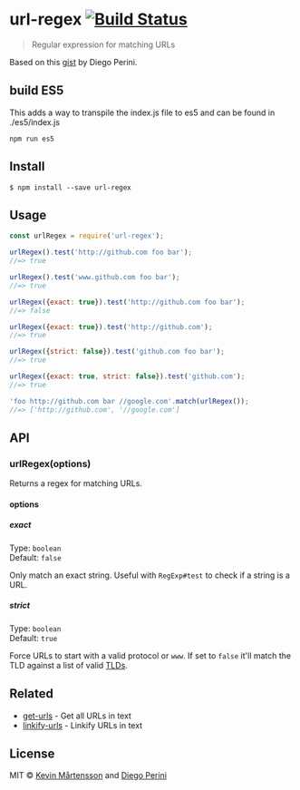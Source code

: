 # url-regex [![Build Status](http://img.shields.io/travis/kevva/url-regex.svg?style=flat)](https://travis-ci.org/kevva/url-regex)

> Regular expression for matching URLs

Based on this [gist](https://gist.github.com/dperini/729294) by Diego Perini.

## build ES5

This adds a way to transpile the index.js file to es5 and can be found in ./es5/index.js

    npm run es5



## Install

```
$ npm install --save url-regex
```


## Usage

```js
const urlRegex = require('url-regex');

urlRegex().test('http://github.com foo bar');
//=> true

urlRegex().test('www.github.com foo bar');
//=> true

urlRegex({exact: true}).test('http://github.com foo bar');
//=> false

urlRegex({exact: true}).test('http://github.com');
//=> true

urlRegex({strict: false}).test('github.com foo bar');
//=> true

urlRegex({exact: true, strict: false}).test('github.com');
//=> true

'foo http://github.com bar //google.com'.match(urlRegex());
//=> ['http://github.com', '//google.com']
```


## API

### urlRegex(options)

Returns a regex for matching URLs.

#### options

##### exact

Type: `boolean`<br>
Default: `false`

Only match an exact string. Useful with `RegExp#test` to check if a string is a URL.

##### strict

Type: `boolean`<br>
Default: `true`

Force URLs to start with a valid protocol or `www`. If set to `false` it'll match the TLD against a list of valid [TLDs](https://github.com/stephenmathieson/node-tlds).


## Related

- [get-urls](https://github.com/sindresorhus/get-urls) - Get all URLs in text
- [linkify-urls](https://github.com/sindresorhus/linkify-urls) - Linkify URLs in text


## License

MIT © [Kevin Mårtensson](https://github.com/kevva) and [Diego Perini](https://github.com/dperini)
